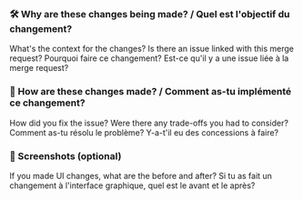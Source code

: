 ### 🛠  Why are these changes being made? / Quel est l'objectif du changement?

What's the context for the changes? Is there an issue linked with this merge request?
Pourquoi faire ce changement? Est-ce qu'il y a une issue liée à la merge request?

### 🧠 How are these changes made? / Comment as-tu implémenté ce changement?

How did you fix the issue? Were there any trade-offs you had to consider?
Comment as-tu résolu le problème? Y-a-t'il eu des concessions à faire?

### 📸 Screenshots (optional)

If you made UI changes, what are the before and after?
Si tu as fait un changement à l'interface graphique, quel est le avant et le après?
